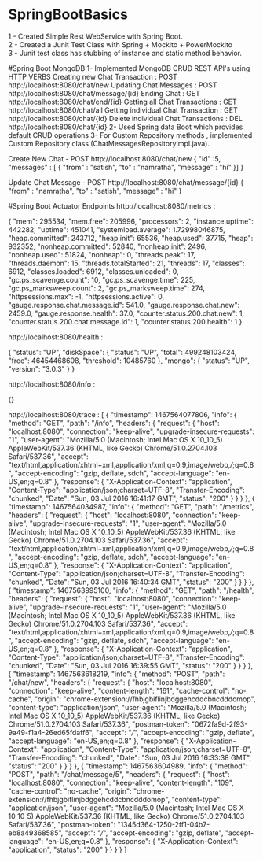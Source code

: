 # SpringBootBasics
1 - Created Simple Rest WebService with Spring Boot.  
2 - Created a Junit Test Class with Spring + Mockito + PowerMockito  
3 - Junit test class has stubbing of instance and static method behavior.  

#Spring Boot MongoDB
1- Implemented MongoDB CRUD REST API's using HTTP VERBS 
	Creating new Chat Transaction : POST http://localhost:8080/chat/new
	Updating Chat Messages : POST http://localhost:8080/chat/message/{id}
	Ending Chat : GET http://localhost:8080/chat/end/{id}
	Getting all Chat Transactions : GET http://localhost:8080/chat/all
	Getting individual Chat Transaction : GET http://localhost:8080/chat/{id}
	Delete individual Chat Transactions : DEL http://localhost:8080/chat/{id}
2- Used Spring data Boot which provides default CRUD operations 
3- For Custom Repository methods , implemented Custom Repository class (ChatMessagesRepositoryImpl.java).

Create New Chat - POST http://localhost:8080/chat/new
{
   "id" :5,
   "messages" : [ {
                 "from" : "satish",
                 "to" : "namratha",
                 "message" : "hi"
                 }]
}

Update Chat Message - POST http://localhost:8080/chat/message/{id}
{
                 "from" : "namratha",
                 "to" : "satish",
                 "message" : "hi"
}

#Spring Boot Actuator Endpoints
 http://localhost:8080/metrics :
 
 {
  "mem": 295534,
  "mem.free": 205996,
  "processors": 2,
  "instance.uptime": 442282,
  "uptime": 451041,
  "systemload.average": 1.72998046875,
  "heap.committed": 243712,
  "heap.init": 65536,
  "heap.used": 37715,
  "heap": 932352,
  "nonheap.committed": 52840,
  "nonheap.init": 2496,
  "nonheap.used": 51824,
  "nonheap": 0,
  "threads.peak": 17,
  "threads.daemon": 15,
  "threads.totalStarted": 21,
  "threads": 17,
  "classes": 6912,
  "classes.loaded": 6912,
  "classes.unloaded": 0,
  "gc.ps_scavenge.count": 10,
  "gc.ps_scavenge.time": 225,
  "gc.ps_marksweep.count": 2,
  "gc.ps_marksweep.time": 274,
  "httpsessions.max": -1,
  "httpsessions.active": 0,
  "gauge.response.chat.message.id": 541.0,
  "gauge.response.chat.new": 2459.0,
  "gauge.response.health": 37.0,
  "counter.status.200.chat.new": 1,
  "counter.status.200.chat.message.id": 1,
  "counter.status.200.health": 1
}

 http://localhost:8080/health :
 
 {
  "status": "UP",
  "diskSpace": {
    "status": "UP",
    "total": 499248103424,
    "free": 46454468608,
    "threshold": 10485760
  },
  "mongo": {
    "status": "UP",
    "version": "3.0.3"
  }
}


 http://localhost:8080/info :
 
 {}
 
 http://localhost:8080/trace :
 [
  {
    "timestamp": 1467564077806,
    "info": {
      "method": "GET",
      "path": "/info",
      "headers": {
        "request": {
          "host": "localhost:8080",
          "connection": "keep-alive",
          "upgrade-insecure-requests": "1",
          "user-agent": "Mozilla/5.0 (Macintosh; Intel Mac OS X 10_10_5) AppleWebKit/537.36 (KHTML, like Gecko) Chrome/51.0.2704.103 Safari/537.36",
          "accept": "text/html,application/xhtml+xml,application/xml;q=0.9,image/webp,*/*;q=0.8",
          "accept-encoding": "gzip, deflate, sdch",
          "accept-language": "en-US,en;q=0.8"
        },
        "response": {
          "X-Application-Context": "application",
          "Content-Type": "application/json;charset=UTF-8",
          "Transfer-Encoding": "chunked",
          "Date": "Sun, 03 Jul 2016 16:41:17 GMT",
          "status": "200"
        }
      }
    }
  },
  {
    "timestamp": 1467564034987,
    "info": {
      "method": "GET",
      "path": "/metrics",
      "headers": {
        "request": {
          "host": "localhost:8080",
          "connection": "keep-alive",
          "upgrade-insecure-requests": "1",
          "user-agent": "Mozilla/5.0 (Macintosh; Intel Mac OS X 10_10_5) AppleWebKit/537.36 (KHTML, like Gecko) Chrome/51.0.2704.103 Safari/537.36",
          "accept": "text/html,application/xhtml+xml,application/xml;q=0.9,image/webp,*/*;q=0.8",
          "accept-encoding": "gzip, deflate, sdch",
          "accept-language": "en-US,en;q=0.8"
        },
        "response": {
          "X-Application-Context": "application",
          "Content-Type": "application/json;charset=UTF-8",
          "Transfer-Encoding": "chunked",
          "Date": "Sun, 03 Jul 2016 16:40:34 GMT",
          "status": "200"
        }
      }
    }
  },
  {
    "timestamp": 1467563995100,
    "info": {
      "method": "GET",
      "path": "/health",
      "headers": {
        "request": {
          "host": "localhost:8080",
          "connection": "keep-alive",
          "upgrade-insecure-requests": "1",
          "user-agent": "Mozilla/5.0 (Macintosh; Intel Mac OS X 10_10_5) AppleWebKit/537.36 (KHTML, like Gecko) Chrome/51.0.2704.103 Safari/537.36",
          "accept": "text/html,application/xhtml+xml,application/xml;q=0.9,image/webp,*/*;q=0.8",
          "accept-encoding": "gzip, deflate, sdch",
          "accept-language": "en-US,en;q=0.8"
        },
        "response": {
          "X-Application-Context": "application",
          "Content-Type": "application/json;charset=UTF-8",
          "Transfer-Encoding": "chunked",
          "Date": "Sun, 03 Jul 2016 16:39:55 GMT",
          "status": "200"
        }
      }
    }
  },
  {
    "timestamp": 1467563618219,
    "info": {
      "method": "POST",
      "path": "/chat/new",
      "headers": {
        "request": {
          "host": "localhost:8080",
          "connection": "keep-alive",
          "content-length": "161",
          "cache-control": "no-cache",
          "origin": "chrome-extension://fhbjgbiflinjbdggehcddcbncdddomop",
          "content-type": "application/json",
          "user-agent": "Mozilla/5.0 (Macintosh; Intel Mac OS X 10_10_5) AppleWebKit/537.36 (KHTML, like Gecko) Chrome/51.0.2704.103 Safari/537.36",
          "postman-token": "0672fa9d-2f93-9a49-f1a4-26ed65fdaff6",
          "accept": "*/*",
          "accept-encoding": "gzip, deflate",
          "accept-language": "en-US,en;q=0.8"
        },
        "response": {
          "X-Application-Context": "application",
          "Content-Type": "application/json;charset=UTF-8",
          "Transfer-Encoding": "chunked",
          "Date": "Sun, 03 Jul 2016 16:33:38 GMT",
          "status": "200"
        }
      }
    }
  },
  {
    "timestamp": 1467563604989,
    "info": {
      "method": "POST",
      "path": "/chat/message/5",
      "headers": {
        "request": {
          "host": "localhost:8080",
          "connection": "keep-alive",
          "content-length": "109",
          "cache-control": "no-cache",
          "origin": "chrome-extension://fhbjgbiflinjbdggehcddcbncdddomop",
          "content-type": "application/json",
          "user-agent": "Mozilla/5.0 (Macintosh; Intel Mac OS X 10_10_5) AppleWebKit/537.36 (KHTML, like Gecko) Chrome/51.0.2704.103 Safari/537.36",
          "postman-token": "1345d364-1250-2ff1-04b7-eb8a49368585",
          "accept": "*/*",
          "accept-encoding": "gzip, deflate",
          "accept-language": "en-US,en;q=0.8"
        },
        "response": {
          "X-Application-Context": "application",
          "status": "200"
        }
      }
    }
  }
]

